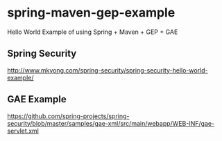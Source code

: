 spring-maven-gep-example
========================

Hello World Example of using Spring + Maven + GEP + GAE

Spring Security
---------------
http://www.mkyong.com/spring-security/spring-security-hello-world-example/

GAE Example
-----------
https://github.com/spring-projects/spring-security/blob/master/samples/gae-xml/src/main/webapp/WEB-INF/gae-servlet.xml
